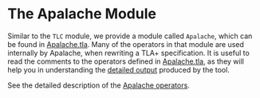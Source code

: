# The Apalache Module

Similar to the `TLC` module, we provide a module called `Apalache`, which can be found in [Apalache.tla][]. Many of
the operators in that module are used internally by Apalache, when rewriting a TLA+ specification. It is useful
to read the comments to the operators defined in [Apalache.tla][], as they will help you in understanding
the [detailed output](./running.md#detailed) produced by the tool.

See the detailed description of the [Apalache operators][].

[Apalache.tla]: https://github.com/informalsystems/apalache/tree/unstable/src/tla/Apalache.tla

[Apalache operators]: https://apalache.informal.systems/docs/lang/apalache-operators.html
